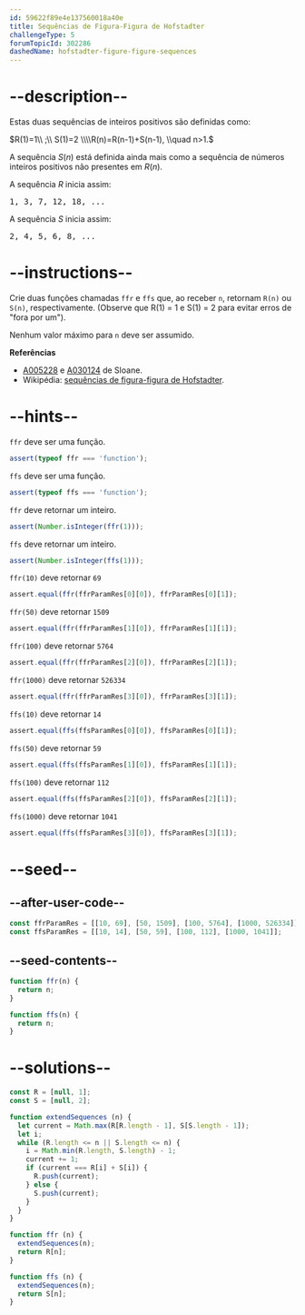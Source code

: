 ```yaml
---
id: 59622f89e4e137560018a40e
title: Sequências de Figura-Figura de Hofstadter
challengeType: 5
forumTopicId: 302286
dashedName: hofstadter-figure-figure-sequences
---
```


# --description--

Estas duas sequências de inteiros positivos são definidas como:

$R(1)=1\\ ;\\ S(1)=2 \\\\R(n)=R(n-1)+S(n-1), \\quad n>1.$

A sequência $S(n)$ está definida ainda mais como a sequência de números inteiros positivos não presentes em $R(n)$.

A sequência $R$ inicia assim:

<pre>1, 3, 7, 12, 18, ...</pre>

A sequência $S$ inicia assim:

<pre>2, 4, 5, 6, 8, ...</pre>

# --instructions--

Crie duas funções chamadas `ffr` e `ffs` que, ao receber `n`, retornam `R(n)` ou `S(n)`, respectivamente. (Observe que R(1) = 1 e S(1) = 2 para evitar erros de "fora por um").

Nenhum valor máximo para `n` deve ser assumido.

**Referências**

<ul>
  <li>
    <a href='https://oeis.org/A005228' target='_blank'>A005228</a> e <a href='https://oeis.org/A030124' target='_blank'>A030124</a> de Sloane.
  </li>
  <li>
    Wikipédia: <a href='https://en.wikipedia.org/wiki/Hofstadter_sequence#Hofstadter_Figure-Figure_sequences' title='wp: Hofstadter_sequence#Hofstadter_Figure-Figure_sequences' target='_blank'>sequências de figura-figura de Hofstadter</a>.
  </li>
</ul>

# --hints--

`ffr` deve ser uma função.

```js
assert(typeof ffr === 'function');
```

`ffs` deve ser uma função.

```js
assert(typeof ffs === 'function');
```

`ffr` deve retornar um inteiro.

```js
assert(Number.isInteger(ffr(1)));
```

`ffs` deve retornar um inteiro.

```js
assert(Number.isInteger(ffs(1)));
```

`ffr(10)` deve retornar `69`

```js
assert.equal(ffr(ffrParamRes[0][0]), ffrParamRes[0][1]);
```

`ffr(50)` deve retornar `1509`

```js
assert.equal(ffr(ffrParamRes[1][0]), ffrParamRes[1][1]);
```

`ffr(100)` deve retornar `5764`

```js
assert.equal(ffr(ffrParamRes[2][0]), ffrParamRes[2][1]);
```

`ffr(1000)` deve retornar `526334`

```js
assert.equal(ffr(ffrParamRes[3][0]), ffrParamRes[3][1]);
```

`ffs(10)` deve retornar `14`

```js
assert.equal(ffs(ffsParamRes[0][0]), ffsParamRes[0][1]);
```

`ffs(50)` deve retornar `59`

```js
assert.equal(ffs(ffsParamRes[1][0]), ffsParamRes[1][1]);
```

`ffs(100)` deve retornar `112`

```js
assert.equal(ffs(ffsParamRes[2][0]), ffsParamRes[2][1]);
```

`ffs(1000)` deve retornar `1041`

```js
assert.equal(ffs(ffsParamRes[3][0]), ffsParamRes[3][1]);
```

# --seed--

## --after-user-code--

```js
const ffrParamRes = [[10, 69], [50, 1509], [100, 5764], [1000, 526334]];
const ffsParamRes = [[10, 14], [50, 59], [100, 112], [1000, 1041]];
```

## --seed-contents--

```js
function ffr(n) {
  return n;
}

function ffs(n) {
  return n;
}
```

# --solutions--

```js
const R = [null, 1];
const S = [null, 2];

function extendSequences (n) {
  let current = Math.max(R[R.length - 1], S[S.length - 1]);
  let i;
  while (R.length <= n || S.length <= n) {
    i = Math.min(R.length, S.length) - 1;
    current += 1;
    if (current === R[i] + S[i]) {
      R.push(current);
    } else {
      S.push(current);
    }
  }
}

function ffr (n) {
  extendSequences(n);
  return R[n];
}

function ffs (n) {
  extendSequences(n);
  return S[n];
}
```
